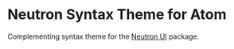 # Neutron Syntax Theme for Atom

Complementing syntax theme for the [Neutron UI](http://atom.io/packages/neutron-ui) package.
